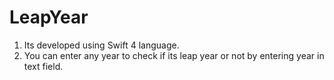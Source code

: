 # LeapYear
1) Its developed using Swift 4 language.
2) You can enter any year to check if its leap year or not by entering year in text field.
